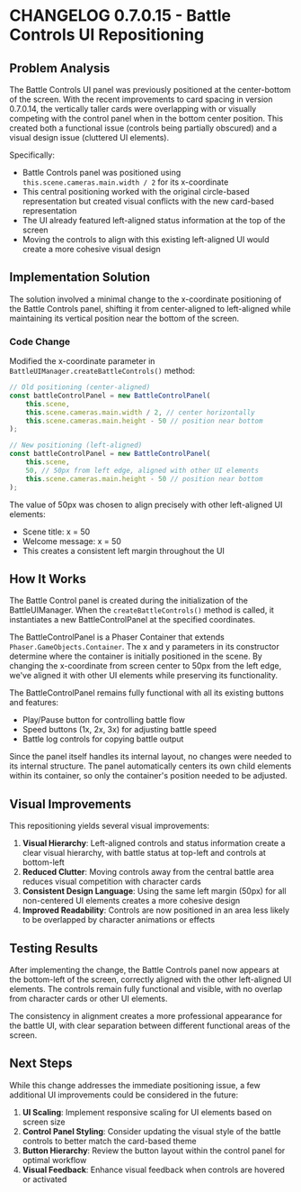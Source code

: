 # CHANGELOG 0.7.0.15 - Battle Controls UI Repositioning

## Problem Analysis

The Battle Controls UI panel was previously positioned at the center-bottom of the screen. With the recent improvements to card spacing in version 0.7.0.14, the vertically taller cards were overlapping with or visually competing with the control panel when in the bottom center position. This created both a functional issue (controls being partially obscured) and a visual design issue (cluttered UI elements).

Specifically:
- Battle Controls panel was positioned using `this.scene.cameras.main.width / 2` for its x-coordinate
- This central positioning worked with the original circle-based representation but created visual conflicts with the new card-based representation
- The UI already featured left-aligned status information at the top of the screen
- Moving the controls to align with this existing left-aligned UI would create a more cohesive visual design

## Implementation Solution

The solution involved a minimal change to the x-coordinate positioning of the Battle Controls panel, shifting it from center-aligned to left-aligned while maintaining its vertical position near the bottom of the screen.

### Code Change

Modified the x-coordinate parameter in `BattleUIManager.createBattleControls()` method:

```javascript
// Old positioning (center-aligned)
const battleControlPanel = new BattleControlPanel(
    this.scene,
    this.scene.cameras.main.width / 2, // center horizontally
    this.scene.cameras.main.height - 50 // position near bottom
);

// New positioning (left-aligned)
const battleControlPanel = new BattleControlPanel(
    this.scene,
    50, // 50px from left edge, aligned with other UI elements
    this.scene.cameras.main.height - 50 // position near bottom
);
```

The value of 50px was chosen to align precisely with other left-aligned UI elements:
- Scene title: x = 50
- Welcome message: x = 50
- This creates a consistent left margin throughout the UI

## How It Works

The Battle Control panel is created during the initialization of the BattleUIManager. When the `createBattleControls()` method is called, it instantiates a new BattleControlPanel at the specified coordinates.

The BattleControlPanel is a Phaser Container that extends `Phaser.GameObjects.Container`. The x and y parameters in its constructor determine where the container is initially positioned in the scene. By changing the x-coordinate from screen center to 50px from the left edge, we've aligned it with other UI elements while preserving its functionality.

The BattleControlPanel remains fully functional with all its existing buttons and features:
- Play/Pause button for controlling battle flow
- Speed buttons (1x, 2x, 3x) for adjusting battle speed
- Battle log controls for copying battle output

Since the panel itself handles its internal layout, no changes were needed to its internal structure. The panel automatically centers its own child elements within its container, so only the container's position needed to be adjusted.

## Visual Improvements

This repositioning yields several visual improvements:

1. **Visual Hierarchy**: Left-aligned controls and status information create a clear visual hierarchy, with battle status at top-left and controls at bottom-left
2. **Reduced Clutter**: Moving controls away from the central battle area reduces visual competition with character cards
3. **Consistent Design Language**: Using the same left margin (50px) for all non-centered UI elements creates a more cohesive design
4. **Improved Readability**: Controls are now positioned in an area less likely to be overlapped by character animations or effects

## Testing Results

After implementing the change, the Battle Controls panel now appears at the bottom-left of the screen, correctly aligned with the other left-aligned UI elements. The controls remain fully functional and visible, with no overlap from character cards or other UI elements.

The consistency in alignment creates a more professional appearance for the battle UI, with clear separation between different functional areas of the screen.

## Next Steps

While this change addresses the immediate positioning issue, a few additional UI improvements could be considered in the future:

1. **UI Scaling**: Implement responsive scaling for UI elements based on screen size
2. **Control Panel Styling**: Consider updating the visual style of the battle controls to better match the card-based theme
3. **Button Hierarchy**: Review the button layout within the control panel for optimal workflow
4. **Visual Feedback**: Enhance visual feedback when controls are hovered or activated